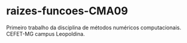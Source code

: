 # raizes-funcoes-CMA09
Primeiro trabalho da disciplina de métodos numéricos computacionais. CEFET-MG campus Leopoldina.
